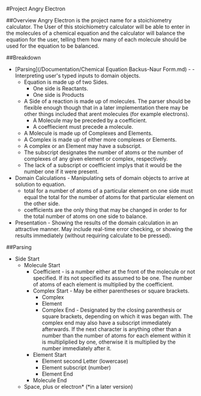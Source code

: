 #Project Angry Electron

##Overview
Angry Electron is the project name for a stoichiometry calculator. The User of this stoichiometry calculator will be able to enter in the molecules of a chemical equation and the calculator will balance the equation for the user, telling them how many of each molecule should be used for the equation to be balanced.

##Breakdown
- [Parsing](/Documentation/Chemical Equation Backus-Naur Form.md) -  - Interpreting user's typed inputs to domain objects.
	- Equation is made up of two Sides.
		- One side is Reactants.
		- One side is Products
	- A Side of a reaction is made up of molecules. The parser should be flexible enough though that in a later implementation there may be other things included that arent molecules (for example electrons).
		- A Molecule may be preceded by a coefficient.
		- A coeffiecient must precede a molecule.
	- A Molecule is made up of Complexes and Elements.
	- A Complex is made up of either more complexes or Elements.
	- A complex or an Element may have a subscript.
	- The subscript designates the number of atoms or the number of complexes of any given element or complex, respectively. 
	- The lack of a subscript or coefficient implys that it would be the number one if it were present.
- Domain Calculations - Manipulating sets of domain objects to arrive at solution to equation.
	- total for a number of atoms of a particular element on one side must equal the total for the number of atoms for that particular element on the other side.
	- coefficients are the only thing that may be changed in order to for the total number of atoms on one side to balance.
- Presentation - Showing the results of the domain calculation in an attractive manner. May include real-time error checking, or showing the results immediately (without requiring calculate to be pressed).

##Parsing
- Side Start
	- Molecule Start
		- Coefficient - is a number either at the front of the molecule or not specified. If its not specified its assumed to be one. The number of atoms of each element is multiplied by the coefficient.
		- Complex Start - May be either parentheses or square brackets. 
			- Complex
			- Element
			- Complex End - Designated by the closing parenthesis or square brackets, depending on which it was began with. The complex end may also have a subscript immediately afterwards. If the next character is anything other than a number than the number of atoms for each element within it is multipliplied by one, otherwise it is multiplied by the number immediately after it.
		- Element Start
			- Element second Letter (lowercase)
			- Element subscript (number)
			- Element End
		- Molecule End
	- Space, plus or electron* (*in a later version) 
	
	
	
